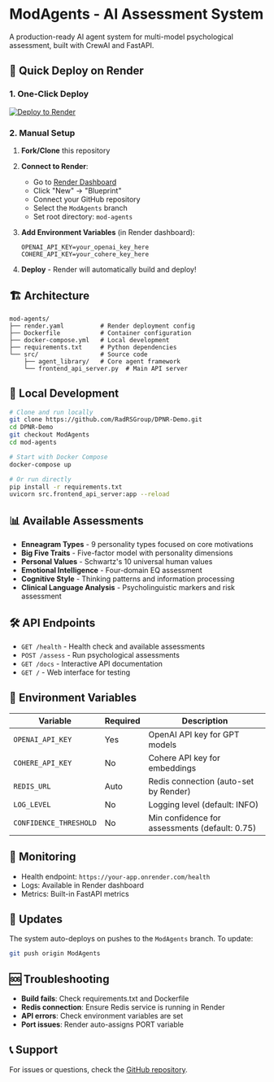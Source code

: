 # ModAgents - AI Assessment System

A production-ready AI agent system for multi-model psychological assessment, built with CrewAI and FastAPI.

## 🚀 Quick Deploy on Render

### 1. One-Click Deploy
[![Deploy to Render](https://render.com/images/deploy-to-render-button.svg)](https://render.com/deploy?repo=https://github.com/RadRSGroup/DPNR-Demo/tree/ModAgents)

### 2. Manual Setup

1. **Fork/Clone** this repository
2. **Connect to Render**:
   - Go to [Render Dashboard](https://dashboard.render.com)
   - Click "New" → "Blueprint"
   - Connect your GitHub repository
   - Select the `ModAgents` branch
   - Set root directory: `mod-agents`

3. **Add Environment Variables** (in Render dashboard):
   ```
   OPENAI_API_KEY=your_openai_key_here
   COHERE_API_KEY=your_cohere_key_here
   ```

4. **Deploy** - Render will automatically build and deploy!

## 🏗️ Architecture

```
mod-agents/
├── render.yaml          # Render deployment config
├── Dockerfile           # Container configuration
├── docker-compose.yml   # Local development
├── requirements.txt     # Python dependencies
└── src/                 # Source code
    ├── agent_library/   # Core agent framework
    └── frontend_api_server.py  # Main API server
```

## 🔧 Local Development

```bash
# Clone and run locally
git clone https://github.com/RadRSGroup/DPNR-Demo.git
cd DPNR-Demo
git checkout ModAgents
cd mod-agents

# Start with Docker Compose
docker-compose up

# Or run directly
pip install -r requirements.txt
uvicorn src.frontend_api_server:app --reload
```

## 📊 Available Assessments

- **Enneagram Types** - 9 personality types focused on core motivations
- **Big Five Traits** - Five-factor model with personality dimensions  
- **Personal Values** - Schwartz's 10 universal human values
- **Emotional Intelligence** - Four-domain EQ assessment
- **Cognitive Style** - Thinking patterns and information processing
- **Clinical Language Analysis** - Psycholinguistic markers and risk assessment

## 🛠️ API Endpoints

- `GET /health` - Health check and available assessments
- `POST /assess` - Run psychological assessments
- `GET /docs` - Interactive API documentation
- `GET /` - Web interface for testing

## 🔐 Environment Variables

| Variable | Required | Description |
|----------|----------|-------------|
| `OPENAI_API_KEY` | Yes | OpenAI API key for GPT models |
| `COHERE_API_KEY` | No | Cohere API key for embeddings |
| `REDIS_URL` | Auto | Redis connection (auto-set by Render) |
| `LOG_LEVEL` | No | Logging level (default: INFO) |
| `CONFIDENCE_THRESHOLD` | No | Min confidence for assessments (default: 0.75) |

## 🚦 Monitoring

- Health endpoint: `https://your-app.onrender.com/health`
- Logs: Available in Render dashboard
- Metrics: Built-in FastAPI metrics

## 🔄 Updates

The system auto-deploys on pushes to the `ModAgents` branch. To update:

```bash
git push origin ModAgents
```

## 🆘 Troubleshooting

- **Build fails**: Check requirements.txt and Dockerfile
- **Redis connection**: Ensure Redis service is running in Render
- **API errors**: Check environment variables are set
- **Port issues**: Render auto-assigns PORT variable

## 📞 Support

For issues or questions, check the [GitHub repository](https://github.com/RadRSGroup/DPNR-Demo/tree/ModAgents).